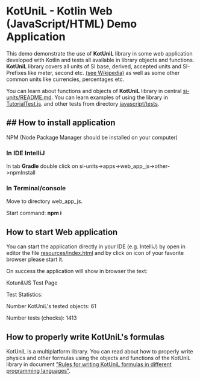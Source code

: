# KotUniL - Kotlin Web (JavaScript/HTML) Demo Application


This demo demonstrate the use of **KotUniL** library in some web application developed 
with Kotlin and tests all available in library objects and functions.
**KotUniL** library covers all units of SI base, derived, accepted units and SI- Prefixes 
like meter, second etc. [(see Wikipedia)](https://en.wikipedia.org/wiki/International_System_of_Units) 
as well as some other common units like currencies, percentages etc.

You can learn about functions and objects of **KotUniL** library in 
central [si-units/README.md](https://github.com/vsirotin/si-units/blob/8a4c1406be962031dd32724470fd15367c230e5d/README.md).
You can learn examples of using the library in 
[TutorialTest.js](https://github.com/vsirotin/si-units/blob/cc518e5c45b412aea547adab1ac8f6968af490d0/apps/web_app_js/src/main/javascript/tests/TutorialTest.js).
and other tests from directory 
[javascript/tests](https://github.com/vsirotin/si-units/blob/cc518e5c45b412aea547adab1ac8f6968af490d0/apps/web_app_js/src/main/javascript/tests).

## ## How to install application
NPM (Node Package Manager should be installed on your computer)
### In IDE IntelliJ
In tab **Gradle** double click on si-units->apps->web_app_js->other->npmInstall

### In Terminal/console
Move to directory web_app_js. 

Start command: **npm i** 

## How to start Web application
You can start the application directly in your IDE (e.g. IntelliJ) by open in editor the file
 [resources/index.html](https://github.com/vsirotin/si-units/blob/cc518e5c45b412aea547adab1ac8f6968af490d0/apps/web_app_js/src/main/resources/index.html)
and by click on icon of your favorite browser please start it.

On success the application will show in browser the text:

Kotunil/JS Test Page

Test Statistics:

Number KotUniL's tested objects: 61

Number tests (checks): 1413

## How to properly write KotUniL's formulas
KotUniL is a multiplatform library.
You can read about how to properly write physics and other formulas
using the objects and functions of the KotUniL library in document
["Rules for writing KotUniL formulas in different programming languages"](https://github.com/vsirotin/si-units/blob/c3f1b87c2fa4b35adc64b676318e27eae3e246e5/RulesWritingFormulas.md).